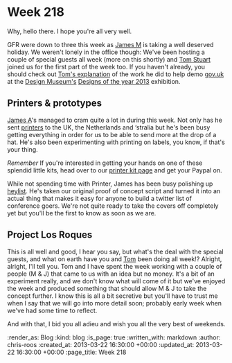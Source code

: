 Week 218
========

Why, hello there. I hope you're all very well.

GFR were down to three this week as [James M](/james-mead) is taking a well deserved holiday. We weren't lonely in the office though: We've been hosting a couple of special guests all week (more on this shortly) and [Tom Stuart](https://twitter.com/tomstuart) joined us for the first part of the week too. If you haven't already, you should check out [Tom's explanation](http://codon.com/building-a-govuk-exhibit) of the work he did to help demo [gov.uk](https://gov.uk) at the [Design Museum's](http://designmuseum.org/) [Designs of the year 2013](http://designmuseum.org/exhibitions/2013/designs-of-the-year-2013) exhibition.

## Printers & prototypes

[James A](/james-adam)'s managed to cram quite a lot in during this week. Not only has he sent [printers](/printer) to the UK, the Netherlands and ‘stralia but he's been busy getting everything in order for us to be able to send more at the drop of a hat. He's also been experimenting with printing on labels, you know, if that's your thing.

*Remember* If you're interested in getting your hands on one of these splendid little kits, head over to our [printer kit page][printer-kit] and get your Paypal on.

While not spending time with Printer, James has been busy polishing up [heylist](/heylist). He's taken our original proof of concept script and turned it into an actual thing that makes it easy for anyone to build a twitter list of conference goers. We're not quite ready to take the covers off completely yet but you'll be the first to know as soon as we are.

## Project Los Roques

This is all well and good, I hear you say, but what's the deal with the special guests, and what on earth have you and [Tom](/tom-ward) been doing all week!? Alright, alright, I'll tell you. Tom and I have spent the week working with a couple of people (M & J) that came to us with an idea but no money. It's a bit of an experiment really, and we don't know what will come of it but we've enjoyed the week and produced something that should allow M & J to take the concept further. I know this is all a bit secretive but you'll have to trust me when I say that we will go into more detail soon; probably early week when we've had some time to reflect.

And with that, I bid you all adieu and wish you all the very best of weekends.

[printer-kit]: http://exciting.io/printer

:render_as: Blog
:kind: blog
:is_page: true
:written_with: markdown
:author: chris-roos
:created_at: 2013-03-22 16:30:00 +00:00
:updated_at: 2013-03-22 16:30:00 +00:00
:page_title: Week 218
